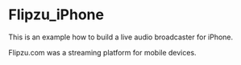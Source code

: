 Flipzu_iPhone
=============

This is an example how to build a live audio broadcaster for iPhone. 

Flipzu.com was a streaming platform for mobile devices. 


